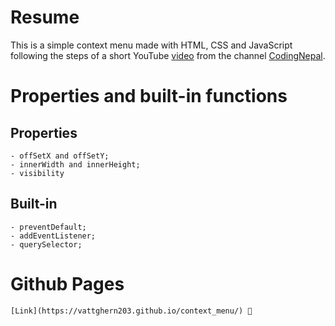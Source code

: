 # Resume
This is a simple context menu made with HTML, CSS and JavaScript following the steps of a short YouTube [video](https://www.youtube.com/watch?v=w8xdqfez3qU&ab_channel=CodingNepal) from the channel [CodingNepal](https://www.youtube.com/@CodingNepal).

# Properties and built-in functions

## Properties
    - offSetX and offSetY;
    - innerWidth and innerHeight;
    - visibility

## Built-in
    - preventDefault;
    - addEventListener;
    - querySelector;

# Github Pages

    [Link](https://vattghern203.github.io/context_menu/) 🚀



